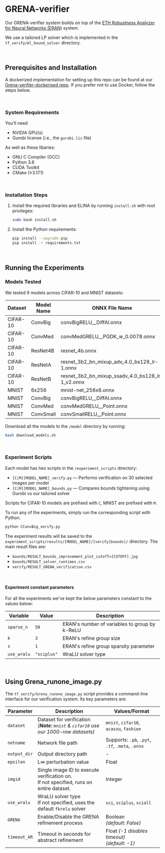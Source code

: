 # GRENA-verifier

Our GRENA-verifier system builds on top of the [ETH Robustness Analyzer for Neural Networks (ERAN)](https://github.com/eth-sri/eran) system.

We use a tailored LP solver which is implemented in the `tf_verify/ml_bound_solver` directory.

<br>

## Prerequisites and Installation

A dockerized implementation for setting up this repo can be found at our [Grena-verifier-dockerised repo](https://github.com/Grena-verifier/Grena-verifier-dockerised). If you prefer not to use Docker, follow the steps below.

<br>

### System Requirements

You'll need

-   NVIDIA GPU(s)
-   Gurobi license (i.e., the `gurobi.lic` file)

As well as these libaries:

-   GNU C Compiler (GCC)
-   Python 3.8
-   CUDA Toolkit
-   CMake (≥3.17.1)

<br>

### Installation Steps

1. Install the required libraries and ELINA by running `install.sh` with root privileges:

    ```bash
    sudo bash install.sh
    ```

2. Install the Python requirements:

    ```bash
    pip install --upgrade pip
    pip install -r requirements.txt
    ```

<br>

## Running the Experiments

### Models Tested

We tested 9 models across CIFAR-10 and MNIST datasets:

| Dataset  | Model Name | ONNX File Name                                   |
| -------- | ---------- | ------------------------------------------------ |
| CIFAR-10 | ConvBig    | convBigRELU\_\_DiffAI.onnx                       |
| CIFAR-10 | ConvMed    | convMedGRELU\_\_PGDK_w_0.0078.onnx               |
| CIFAR-10 | ResNet4B   | resnet_4b.onnx                                   |
| CIFAR-10 | ResNetA    | resnet_3b2_bn_mixup_adv_4.0_bs128_lr-1.onnx      |
| CIFAR-10 | ResNetB    | resnet_3b2_bn_mixup_ssadv_4.0_bs128_lr-1_v2.onnx |
| MNIST    | 6x256      | mnist-net_256x6.onnx                             |
| MNIST    | ConvBig    | convBigRELU\_\_DiffAI.onnx                       |
| MNIST    | ConvMed    | convMedGRELU\_\_Point.onnx                       |
| MNIST    | ConvSmall  | convSmallRELU\_\_Point.onnx                      |

Download all the models to the `/model` directory by running:

```bash
bash download_models.sh
```

<br>

### Experiment Scripts

Each model has two scripts in the `/experiment_scripts` directory:

-   `[C|M][MODEL_NAME]_verify.py` — Performs verification on 30 selected images per model
-   `[C|M][MODEL_NAME]_bounds.py` — Compares bounds tightening using Gurobi vs our tailored solver

Scripts for CIFAR-10 models are prefixed with `C`, MNIST are prefixed with `M`.

To run any of the experiments, simply run the corresponding script with Python.

```bash
python CConvBig_verify.py
```

The experiment results will be saved to the `experiment_scripts/results/[MODEL_NAME]/[verify|bounds]/` directory. The main result files are:

-   `bounds/RESULT_bounds_improvement_plot_cutoff=[CUTOFF].jpg`
-   `bounds/RESULT_solver_runtimes.csv`
-   `verify/RESULT_GRENA_verification.csv`

<br>

#### Experiment constant parameters

For all the experiments we've kept the below parameters constant to the values below:

| Variable    | Value       | Description                                   |
| ----------- | ----------- | --------------------------------------------- |
| `sparse_n`  | `50`        | ERAN's number of variables to group by k-ReLU |
| `k`         | `3`         | ERAN's refine group size                      |
| `s`         | `1`         | ERAN's refine group sparsity parameter        |
| `use_wralu` | `"sciplus"` | WraLU solver type                             |

<br>

## Using Grena_runone_image.py

The `tf_verify/Grena_runone_image.py` script provides a command-line interface for our verification system. Its key parameters are:

| Parameter    | Description                                                                              | Values/Format                                    |
| ------------ | ---------------------------------------------------------------------------------------- | ------------------------------------------------ |
| `dataset`    | Dataset for verification<br> _(**Note:** `mnist` & `cifar10` use our 1000-row datasets)_ | `mnist`, `cifar10`, `acasxu`, `fashion`          |
| `netname`    | Network file path                                                                        | Supports: `.pb`, `.pyt`, `.tf`, `.meta`, `.onnx` |
| `output_dir` | Output directory path                                                                    | -                                                |
| `epsilon`    | L∞ perturbation value                                                                    | Float                                            |
| `imgid`      | Single image ID to execute verification on.<br>If not specified, runs on entire dataset. | Integer                                          |
| `use_wralu`  | WraLU solver type<br>If not specified, uses the default `fkrelu` solver                  | `sci`, `sciplus`, `sciall`                       |
| `GRENA`      | Enable/Disable the GRENA refinement process                                              | Boolean<br>_(default: False)_                    |
| `timeout_AR` | Timeout in seconds for abstract refinement                                               | Float _(-1 disables timeout)_<br>_(default: -1)_ |
